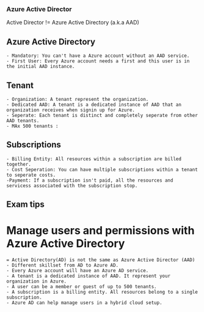 ### Azure Active Director

Active Director != Azure Active Directory (a.k.a AAD)

## Azure Active Directory
    - Mandatory: You can't have a Azure account without an AAD service.
    - First User: Every Azure account needs a first and this user is in the initial AAD instance.

## Tenant
    - Organization: A tenant represent the organization.
    - Dedicated AAD: A tenant is a dedicated instance of AAD that an organization receives when signin up for Azure.
    - Seperate: Each tenant is distinct and completely seperate from other AAD tenants.
    - MAx 500 tenants :

## Subscriptions
    - Billing Entity: All resources within a subscription are billed together.
    - Cost Seperation: You can have multiple subscriptions within a tenant to seperate costs.
    -Payment: If a subscription isn't paid, all the resources and servicess associated with the subscription stop.

## Exam tips

# Manage users and permissions with Azure Active Directory
    = Active Directory(AD) is not the same as Azure Active Director (AAD)
    - Different skillset from AD to Azure AD.
    - Every Azure account will have an Azure AD service.
    - A tenant is a dedicated instance of AAD. It represent your organization in Azure.
    - A user can be a member or guest of up to 500 tenants.
    - A subscription is a billing entity. All resources belong to a single subscription.
    - Azure AD can help manage users in a hybrid cloud setup.